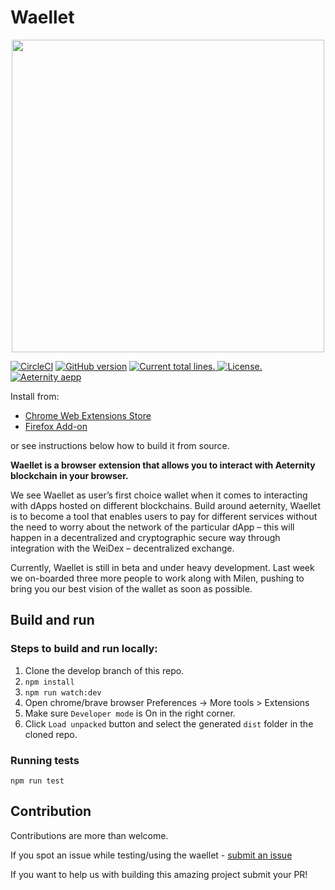 # Waellet

<p align="center">
<img
    src="https://waellet.com/images/waellet_transparent.png"
    width="500px">
</p>

[![CircleCI](https://circleci.com/gh/aeternity/aepp-waellet/tree/master.svg?style=svg)](https://circleci.com/gh/aeternity/aepp-waellet/tree/master)
[![GitHub version](https://badge.fury.io/gh/aeternity%2Faepp-waellet.svg)](https://badge.fury.io/gh/aeternity%2Faepp-waellet)
<a href="https://github.com/aeternity/aepp-waellet">
  <img src="https://tokei.rs/b1/github/aeternity/aepp-waellet?category=lines" alt="Current total lines.">
</a>
<a href="https://github.com/aeternity/aepp-waellet/blob/master/LICENSE">
  <img src="https://img.shields.io/badge/license-ISC-blue.svg" alt="License.">
</a>
<a href="https://github.com/aeternity/aepp-waellet/blob/master/LICENSE">
  <img src="https://img.shields.io/badge/aeternity-aepp-%23F22F70.svg" alt="Aeternity aepp">
</a>


Install from: 
- [Chrome Web Extensions Store](https://chrome.google.com/webstore/detail/waellet/nnkfipoloblhgnahnaocfkhmmplcdneb)
- [Firefox Add-on](https://addons.mozilla.org/en-US/firefox/addon/waellet/)

or see instructions below how to build it from source.

**Waellet is a browser extension that allows you to interact with Aeternity blockchain in your browser.**

We see Waellet as user’s first choice wallet when it comes to interacting with dApps hosted on different blockchains. Build around aeternity, Waellet is to become a tool that enables users to pay for different services without the need to worry about the network of the particular dApp – this will happen in a decentralized and cryptographic secure way through integration with the WeiDex – decentralized exchange.

Currently, Waellet is still in beta and under heavy development. Last week we on-boarded three more people to work along with Milen, pushing to bring you our best vision of the wallet as soon as possible.


## Build and run

### Steps to build and run locally:

1. Clone the develop branch of this repo.
2. `npm install`
3. `npm run watch:dev`
4. Open chrome/brave browser Preferences -> More tools > Extensions
5. Make sure `Developer mode` is On in the right corner.
6. Click `Load unpacked` button and select the generated `dist` folder in the cloned repo.

### Running tests

`npm run test`

## Contribution

Contributions are more than welcome.

If you spot an issue while testing/using the waellet - [submit an issue](https://github.com/aeternity/aepp-waellet/issues)

If you want to help us with building this amazing project submit your PR!
